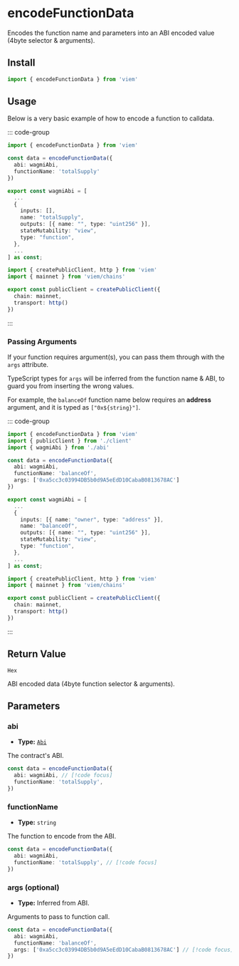 # encodeFunctionData

Encodes the function name and parameters into an ABI encoded value (4byte selector & arguments).

## Install

```ts
import { encodeFunctionData } from 'viem'
```

## Usage

Below is a very basic example of how to encode a function to calldata.

::: code-group

```ts [example.ts]
import { encodeFunctionData } from 'viem'

const data = encodeFunctionData({
  abi: wagmiAbi,
  functionName: 'totalSupply'
})
```

```ts
export const wagmiAbi = [
  ...
  {
    inputs: [],
    name: "totalSupply",
    outputs: [{ name: "", type: "uint256" }],
    stateMutability: "view",
    type: "function",
  },
  ...
] as const;
```

```ts [client.ts]
import { createPublicClient, http } from 'viem'
import { mainnet } from 'viem/chains'

export const publicClient = createPublicClient({
  chain: mainnet,
  transport: http()
})
```

:::

### Passing Arguments

If your function requires argument(s), you can pass them through with the `args` attribute.

TypeScript types for `args` will be inferred from the function name & ABI, to guard you from inserting the wrong values.

For example, the `balanceOf` function name below requires an **address** argument, and it is typed as `["0x${string}"]`.

::: code-group

```ts {8} [example.ts]
import { encodeFunctionData } from 'viem'
import { publicClient } from './client'
import { wagmiAbi } from './abi'

const data = encodeFunctionData({
  abi: wagmiAbi,
  functionName: 'balanceOf',
  args: ['0xa5cc3c03994DB5b0d9A5eEdD10CabaB0813678AC']
})
```

```ts [abi.ts]
export const wagmiAbi = [
  ...
  {
    inputs: [{ name: "owner", type: "address" }],
    name: "balanceOf",
    outputs: [{ name: "", type: "uint256" }],
    stateMutability: "view",
    type: "function",
  },
  ...
] as const;
```

```ts [client.ts]
import { createPublicClient, http } from 'viem'
import { mainnet } from 'viem/chains'

export const publicClient = createPublicClient({
  chain: mainnet,
  transport: http()
})
```

:::

## Return Value

`Hex`

ABI encoded data (4byte function selector & arguments).

## Parameters

### abi

- **Type:** [`Abi`](/docs/glossary/types#TODO)

The contract's ABI.

```ts
const data = encodeFunctionData({
  abi: wagmiAbi, // [!code focus]
  functionName: 'totalSupply',
})
```

### functionName

- **Type:** `string`

The function to encode from the ABI.

```ts
const data = encodeFunctionData({
  abi: wagmiAbi,
  functionName: 'totalSupply', // [!code focus]
})
```

### args (optional)

- **Type:** Inferred from ABI.

Arguments to pass to function call.

```ts
const data = encodeFunctionData({
  abi: wagmiAbi,
  functionName: 'balanceOf',
  args: ['0xa5cc3c03994DB5b0d9A5eEdD10CabaB0813678AC'] // [!code focus]
})
```